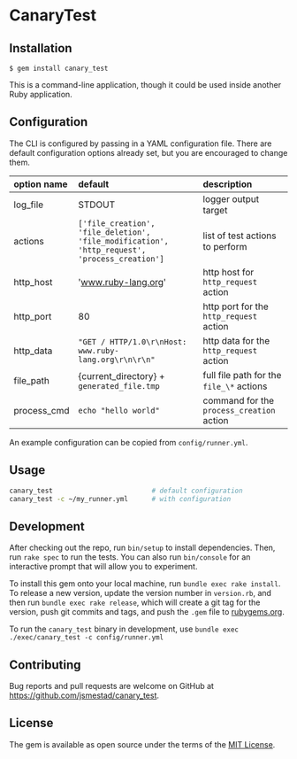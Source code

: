# CanaryTest

## Installation

    $ gem install canary_test

This is a command-line application, though it could be used inside another Ruby application.

## Configuration

The CLI is configured by passing in a YAML configuration file. There are default
configuration options already set, but you are encouraged to change them.

| option name | default                                                                                       | description                               |
| :--         | :--                                                                                           | :--                                       |
| log_file    | STDOUT                                                                                        | logger output target                      |
| actions     | `['file_creation', 'file_deletion', 'file_modification', 'http_request', 'process_creation']` | list of test actions to perform           |
| http_host   | 'www.ruby-lang.org'                                                                           | http host for `http_request` action       |
| http_port   | 80                                                                                            | http port for the `http_request` action   |
| http_data   | `"GET / HTTP/1.0\r\nHost: www.ruby-lang.org\r\n\r\n"`                                                                                          | http data for the `http_request` action   |
| file_path   | {current_directory} + `generated_file.tmp`                                                    | full file path for the `file_\*` actions  |
| process_cmd | `echo "hello world"`                                                                          | command for the `process_creation` action |


An example configuration can be copied from `config/runner.yml`.

## Usage

```bash
canary_test                         # default configuration
canary_test -c ~/my_runner.yml      # with configuration
```

## Development

After checking out the repo, run `bin/setup` to install dependencies. Then, run `rake spec` to run the tests. You can also run `bin/console` for an interactive prompt that will allow you to experiment.

To install this gem onto your local machine, run `bundle exec rake install`. To release a new version, update the version number in `version.rb`, and then run `bundle exec rake release`, which will create a git tag for the version, push git commits and tags, and push the `.gem` file to [rubygems.org](https://rubygems.org).

To run the `canary_test` binary in development, use `bundle exec ./exec/canary_test -c config/runner.yml`

## Contributing

Bug reports and pull requests are welcome on GitHub at https://github.com/jsmestad/canary_test.

## License

The gem is available as open source under the terms of the [MIT License](https://opensource.org/licenses/MIT).
